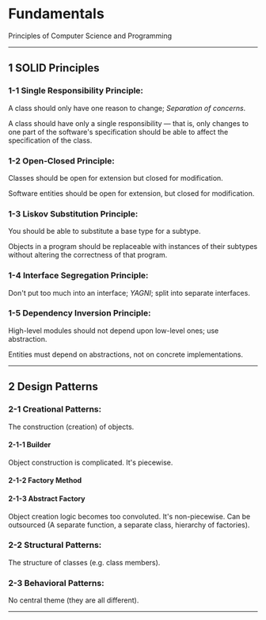 # Fundamentals
Principles of Computer Science and Programming

---

## 1 SOLID Principles
### 1-1 Single Responsibility Principle:
A class should only have one reason to change; *Separation of concerns*.

A class should have only a single responsibility — that is, only changes to one part of the software's specification should be able to affect the specification of the class.

### 1-2 Open-Closed Principle:
Classes should be open for extension but closed for modification.

Software entities should be open for extension, but closed for modification.

### 1-3 Liskov Substitution Principle:
You should be able to substitute a base type for a subtype.

Objects in a program should be replaceable with instances of their subtypes without altering the correctness of that program.

### 1-4 Interface Segregation Principle:
Don't put too much into an interface; *YAGNI*; split into separate interfaces.

### 1-5 Dependency Inversion Principle:
High-level modules should not depend upon low-level ones; use abstraction.

Entities must depend on abstractions, not on concrete implementations.

---

## 2 Design Patterns
### 2-1 Creational Patterns:
The construction (creation) of objects.
#### 2-1-1 Builder
Object construction is complicated.
It's piecewise.
#### 2-1-2 Factory Method
#### 2-1-3 Abstract Factory
Object creation logic becomes too convoluted.
It's non-piecewise.
Can be outsourced (A separate function, a separate class, hierarchy of factories).

### 2-2 Structural Patterns:
The structure of classes (e.g. class members).

### 2-3 Behavioral Patterns:
No central theme (they are all different).

---

